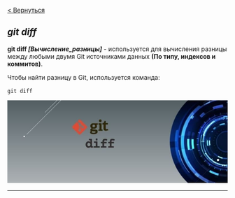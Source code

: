 [< Вернуться](/readme.md)

## ***git diff***

**git diff *[Вычисление_разницы]*** - используется для вычисления разницы между любыми двумя Git источниками данных **(По типу, индексов и коммитов)**.

Чтобы найти разницу в Git, используется команда:

```bash-
git diff
```

![git diff](/assets/git_diff.jpg)

---